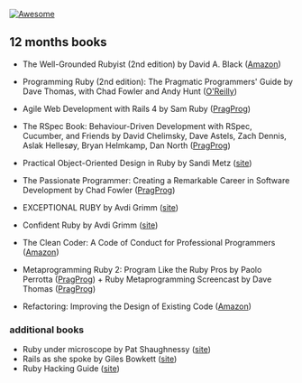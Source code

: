 [![Awesome](https://cdn.rawgit.com/sindresorhus/awesome/d7305f38d29fed78fa85652e3a63e154dd8e8829/media/badge.svg)](https://github.com/sindresorhus/awesome)

## 12 months books
- The Well-Grounded Rubyist (2nd edition) by David A. Black ([Amazon](http://www.amazon.com/The-Well-Grounded-Rubyist-David-Black/dp/1617291692/ref=pd_sim_14_4?ie=UTF8&dpID=51qtp4NzjRL&dpSrc=sims&preST=_AC_UL160_SR128%2C160_&refRID=10CWMCJ7D3146DQPQSC3))

- Programming Ruby (2nd edition): The Pragmatic Programmers' Guide by Dave Thomas, with Chad Fowler and Andy Hunt ([O'Reilly](http://shop.oreilly.com/product/9780974514055.do))

- Agile Web Development with Rails 4 by Sam Ruby ([PragProg](https://pragprog.com/book/rails4/agile-web-development-with-rails-4))

- The RSpec Book: Behaviour-Driven Development with RSpec, Cucumber, and Friends by David Chelimsky, Dave Astels, Zach Dennis, Aslak Hellesøy, Bryan Helmkamp, Dan North ([PragProg](https://pragprog.com/book/achbd/the-rspec-book))

- Practical Object-Oriented Design in Ruby by Sandi Metz ([site](http://www.poodr.com))

- The Passionate Programmer: Creating a Remarkable Career in Software Development by Chad Fowler ([PragProg](https://pragprog.com/titles/cfcar2/the-passionate-programmer))

- EXCEPTIONAL RUBY by Avdi Grimm ([site](http://exceptionalruby.com))

- Confident Ruby by Avdi Grimm ([site](http://www.confidentruby.com))

- The Clean Coder: A Code of Conduct for Professional Programmers ([Amazon](http://www.amazon.com/The-Clean-Coder-Professional-Programmers/dp/0137081073))

- Metaprogramming Ruby 2: Program Like the Ruby Pros by Paolo Perrotta ([PragProg](https://pragprog.com/book/ppmetr2/metaprogramming-ruby-2)) + Ruby Metaprogramming Screencast by Dave Thomas ([PragProg](https://pragprog.com/screencasts/v-dtrubyom/the-ruby-object-model-and-metaprogramming))

- Refactoring: Improving the Design of Existing Code ([Amazon](http://www.amazon.com/Refactoring-Improving-Design-Existing-Code/dp/0201485672))

### additional books

- Ruby under microscope by Pat Shaughnessy ([site](http://patshaughnessy.net/ruby-under-a-microscope))
- Rails as she spoke by Giles Bowkett ([site](http://railsoopbook.com/))
- Ruby Hacking Guide ([site](https://ruby-hacking-guide.github.io/))
